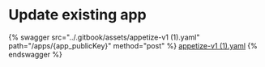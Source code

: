 # Update existing app

{% swagger src="../.gitbook/assets/appetize-v1 (1).yaml" path="/apps/{app_publicKey}" method="post" %}
[appetize-v1 (1).yaml](<../.gitbook/assets/appetize-v1 (1).yaml>)
{% endswagger %}
